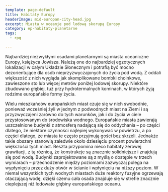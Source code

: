 ```yaml
---
template: page-default
title: Habitaty Europy
headerImage: mid-europan-city-head.jpg
excerpt: Miasta w oceanie pod lodową skorupą Europy
category: ep-habitaty-planetarne
tags: 
  - rpg

---
```

Najbardziej niezwykłymi osadami planetarnymi są miasta oceaniczne Europy, księżyca Jowisza. Należą one do najbardziej egzotycznych lokalizacji w całym Układzie Słonecznym i potrafią być mocno dezorientujące dla osób nieprzyzwyczajonych do życia pod wodą. Z oddali większość z nich wygląda jak skomplikowane bombki choinkowe, zawieszone sto lub więcej metrów poniżej lodowej skorupy. Niektóre zbudowano głębiej, tuż przy hydrotermalnych kominach, w których żyją rodzime europańskie formy życia.

Wielu mieszkańców europańskich miast czuje się w nich swobodnie, ponieważ wcześniej żyli w jednym z podwodnych miast na Ziemi i są przyzwyczajeni zarówno do tych warunków, jak i do życia w ciele przystosowanym do środowiska wodnego. Europańskie miasta zawierają uszczelnione budynki z atmosferą nadającą się do oddychania – po części dlatego, że niektóre czynności najlepiej wykonywać w powietrzu, a po części dlatego, że miasta te często przyjmują gości bez skrzeli. Jednakże takie obszary stanowią zaledwie około dziesięciu procent powierzchni większości tych miast. Reszta przypomina nieco habitaty zerowej grawitacji, z tą różnicą, że konstrukcje są znacznie solidniejsze i znajdują się pod wodą. Budynki zaprojektowane są z myślą o dostępie w trzech wymiarach – przechodzenie między poziomami zazwyczaj polega na wypłynięciu przez duży otwór w ścianie i wpłynięciu na niższy poziom. W niemal wszystkich tych wodnych miastach duże reaktory fuzyjne ogrzewają otaczającą wodę, dzięki czemu cała osada znajduje się w strefie znacznie cieplejszej niż lodowate głębiny europańskiego oceanu.
